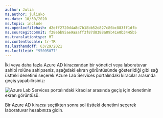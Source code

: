 ```yaml
---
author: Julia
ms.author: juliako
ms.date: 10/30/2020
ms.topic: include
ms.openlocfilehash: d2eff2720d4a8d7b18bb52c827c86bc883ff1dfb
ms.sourcegitcommit: f28ebb95ae9aaaff3f87d8388a09b41e0b3445b5
ms.translationtype: MT
ms.contentlocale: tr-TR
ms.lasthandoff: 03/29/2021
ms.locfileid: "95095077"
---
```

İki veya daha fazla Azure AD kiracısından bir yönetici veya laboratuvar sahibi rolüne sahipseniz, aşağıdaki ekran görüntüsünde gösterildiği gibi sağ üstteki denetimi seçerek Azure Lab Services portalındaki kiracılar arasında geçiş yapabilirsiniz: 

![Azure Lab Services portalındaki kiracılar arasında geçiş için denetimin ekran görüntüsü.](../media/multi-tenant-support/picker.png)

Bir Azure AD kiracısı seçtikten sonra sol üstteki denetimi seçerek laboratuvar hesabınıza gidin.

